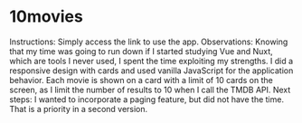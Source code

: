 # 10movies
Instructions: Simply access the link to use the app. 
Observations: Knowing that my time was going to run down if I started studying Vue and Nuxt, which are tools I never used, I spent the time exploiting my strengths. 
I did a responsive design with cards and used vanilla JavaScript for the application behavior. 
Each movie is shown on a card with a limit of 10 cards on the screen, as I limit the number of results to 10 when I call the TMDB API. 
Next steps: I wanted to incorporate a paging feature, but did not have the time. That is a priority in a second version.
